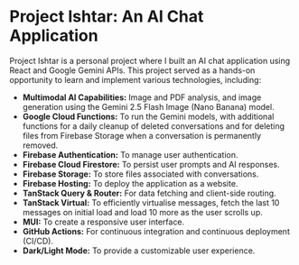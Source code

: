 # Project Ishtar: An AI Chat Application

Project Ishtar is a personal project where I built an AI chat application using React and Google Gemini APIs. This project served as a hands-on opportunity to learn and implement various technologies, including:
- **Multimodal AI Capabilities:** Image and PDF analysis, and image generation using the Gemini 2.5 Flash Image (Nano Banana) model.
- **Google Cloud Functions:** To run the Gemini models, with additional functions for a daily cleanup of deleted conversations and for deleting files from Firebase Storage when a conversation is permanently removed.
- **Firebase Authentication:** To manage user authentication.
- **Firebase Cloud Firestore:** To persist user prompts and AI responses.
- **Firebase Storage:** To store files associated with conversations.
- **Firebase Hosting:** To deploy the application as a website.
- **TanStack Query & Router:** For data fetching and client-side routing.
- **TanStack Virtual:** To efficiently virtualise messages, fetch the last 10 messages on initial load and load 10 more as the user scrolls up.
- **MUI:** To create a responsive user interface.
- **GitHub Actions:** For continuous integration and continuous deployment (CI/CD).
- **Dark/Light Mode:** To provide a customizable user experience.
